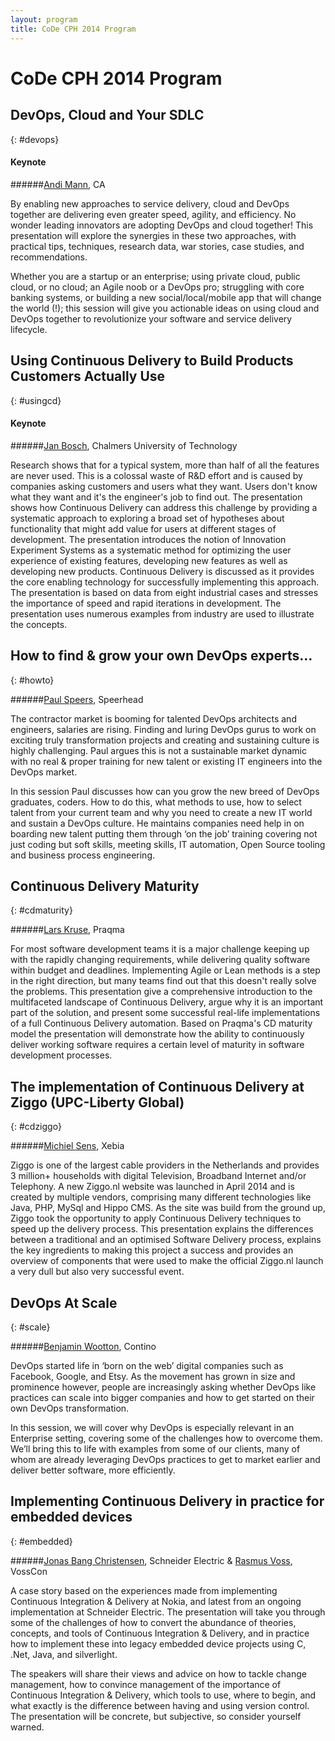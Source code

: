 ```yaml
---
layout: program
title: CoDe CPH 2014 Program
---
```

# CoDe CPH 2014 Program

## DevOps, Cloud and Your SDLC
{: #devops}

#### Keynote

######[Andi Mann](/speakers#andimann), CA

By enabling new approaches to service delivery, cloud and DevOps together are delivering even greater speed, agility, and efficiency. No wonder leading innovators are adopting DevOps and cloud together!
This presentation will explore the synergies in these two approaches, with practical tips, techniques, research data, war stories, case studies, and recommendations.

Whether you are a startup or an enterprise; using private cloud, public cloud, or no cloud; an Agile noob or a DevOps pro; struggling with core banking systems, or building a new social/local/mobile app that will change the world (!); this session will give you actionable ideas on using cloud and DevOps together to revolutionize your software and service delivery lifecycle.

## Using Continuous Delivery to Build Products Customers Actually Use
{: #usingcd}

#### Keynote

######[Jan Bosch](/speakers#jbosch), Chalmers University of Technology

Research shows that for a typical system, more than half of all the features are never used. This is a colossal waste of R&D effort and is caused by companies asking customers and users what they want. Users don't know what they want and it's the engineer's job to find out. The presentation shows how Continuous Delivery can address this challenge by providing a systematic approach to exploring a broad set of hypotheses about functionality that might add value for users at different stages of development. The presentation introduces the notion of Innovation Experiment Systems as a systematic method for optimizing the user experience of existing features, developing new features as well as developing new products. Continuous Delivery is discussed as it provides the core enabling technology for successfully implementing this approach. The presentation is based on data from eight industrial cases and stresses the importance of speed and rapid iterations in development. The presentation uses numerous examples from industry are used to illustrate the concepts.

## How to find & grow your own DevOps experts…
{: #howto}

######[Paul Speers](/speakers#pspeers), Speerhead

The contractor market is booming for talented DevOps architects and engineers, salaries are rising. Finding and luring DevOps gurus to work on exciting truly transformation projects and creating and sustaining culture is highly challenging. Paul argues this is not a sustainable market dynamic with no real & proper training for new talent or existing IT engineers into the DevOps market.

In this session Paul discusses how can you grow the new breed of DevOps graduates, coders. How to do this, what methods to use, how to select talent from your current team and why you need to create a new IT world and sustain a DevOps culture. He maintains companies need help in on boarding new talent putting them through ‘on the job’ training covering not just coding but soft skills, meeting skills, IT automation, Open Source tooling and business process engineering.

## Continuous Delivery Maturity
{: #cdmaturity}

######[Lars Kruse](/speakers#lkruse), Praqma

For most software development teams it is a major challenge keeping up with the rapidly changing requirements, while delivering quality software within budget and deadlines. Implementing Agile or Lean methods is a step in the right direction, but many teams find out that this doesn't really solve the problems. This presentation give a comprehensive introduction to the multifaceted landscape of Continuous Delivery, argue why it is an important part of the solution, and present some successful real-life implementations of a full Continuous Delivery automation. Based on Praqma's CD maturity model the presentation will demonstrate how the ability to continuously deliver working software requires a certain level of maturity in software development processes.

## The implementation of Continuous Delivery at Ziggo (UPC-Liberty Global)
{: #cdziggo}

######[Michiel Sens](/speakers#msens), Xebia

Ziggo is one of the largest cable providers in the Netherlands and provides 3 million+ households with digital Television, Broadband Internet and/or Telephony. A new Ziggo.nl website was launched in April 2014 and is created by multiple vendors, comprising many different technologies like Java, PHP, MySql and Hippo CMS. As the site was build from the ground up, Ziggo took the opportunity to apply Continuous Delivery techniques to speed up the delivery process. This presentation explains the differences between a traditional and an optimised Software Delivery process, explains the key ingredients to making this project a success and provides an overview of components that were used to make the official Ziggo.nl launch a very dull but also very successful event.

## DevOps At Scale
{: #scale}

######[Benjamin Wootton](/speakers#bwootton), Contino

DevOps started life in ‘born on the web’ digital companies such as Facebook, Google, and Etsy.  As the movement has grown in size and prominence however, people are increasingly asking whether DevOps like practices can scale into bigger companies and how to get started on their own DevOps transformation.  

In this session, we will cover why DevOps is especially relevant in an Enterprise setting, covering some of the challenges how to overcome them.  We’ll bring this to life with examples from some of our clients, many of whom are already leveraging DevOps practices to get to market earlier and deliver better software, more efficiently.

## Implementing Continuous Delivery in practice for embedded devices
{: #embedded}

######[Jonas Bang Christensen](/speakers#bang), Schneider Electric & [Rasmus Voss](/speakers#voss), VossCon

A case story based on the experiences made from implementing Continuous Integration & Delivery at Nokia, and latest from an ongoing implementation at Schneider Electric. The presentation will take you through some of the challenges of how to convert the abundance of theories, concepts, and tools of Continuous Integration & Delivery, and in practice how to implement these into legacy embedded device projects using C, .Net, Java, and silverlight.

The speakers will share their views and advice on how to tackle change management, how to convince management of the importance of Continuous Integration & Delivery, which tools to use, where to begin, and what exactly is the difference between having and using version control.
The presentation will be concrete, but subjective, so consider yourself warned.
